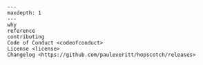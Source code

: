 ```{include} ../README.md
```

```{toctree}
---
maxdepth: 1
---
why
reference
contributing
Code of Conduct <codeofconduct>
License <license>
Changelog <https://github.com/pauleveritt/hopscotch/releases>
```
